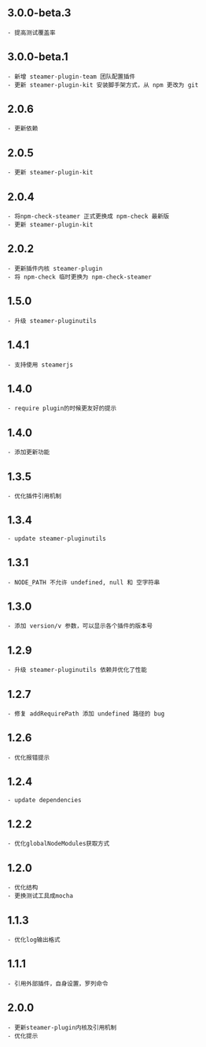 ## 3.0.0-beta.3
    - 提高测试覆盖率

## 3.0.0-beta.1
    - 新增 steamer-plugin-team 团队配置插件
    - 更新 steamer-plugin-kit 安装脚手架方式，从 npm 更改为 git

## 2.0.6 
    - 更新依赖

## 2.0.5
    - 更新 steamer-plugin-kit

## 2.0.4
	- 将npm-check-steamer 正式更换成 npm-check 最新版
	- 更新 steamer-plugin-kit

## 2.0.2
	- 更新插件内核 steamer-plugin
	- 将 npm-check 临时更换为 npm-check-steamer

## 1.5.0
    - 升级 steamer-pluginutils

## 1.4.1
    - 支持使用 steamerjs

## 1.4.0
    - require plugin的时候更友好的提示

## 1.4.0
    - 添加更新功能

## 1.3.5
	- 优化插件引用机制

## 1.3.4
	- update steamer-pluginutils

## 1.3.1
	- NODE_PATH 不允许 undefined, null 和 空字符串

## 1.3.0
	- 添加 version/v 参数，可以显示各个插件的版本号

## 1.2.9
	- 升级 steamer-pluginutils 依赖并优化了性能

## 1.2.7
	- 修复 addRequirePath 添加 undefined 路径的 bug


## 1.2.6
	- 优化报错提示


## 1.2.4
	- update dependencies

## 1.2.2
	- 优化globalNodeModules获取方式

## 1.2.0
	- 优化结构
	- 更换测试工具成mocha

## 1.1.3
	- 优化log输出格式

## 1.1.1 
	- 引用外部插件，自身设置，罗列命令
## 2.0.0
	- 更新steamer-plugin内核及引用机制
	- 优化提示